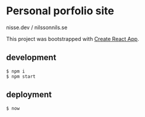 # Personal porfolio site

nisse.dev / nilssonnils.se

This project was bootstrapped with [Create React App](https://github.com/facebook/create-react-app).

## development

```
$ npm i
$ npm start
```

## deployment

```
$ now
```
